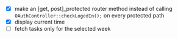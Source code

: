 -   [x] make an [get, post]_protected router method instead of calling `OAuthController::checkLogedIn();` on every protected path
-   [x] display current time
-   [ ] fetch tasks only for the selected week
